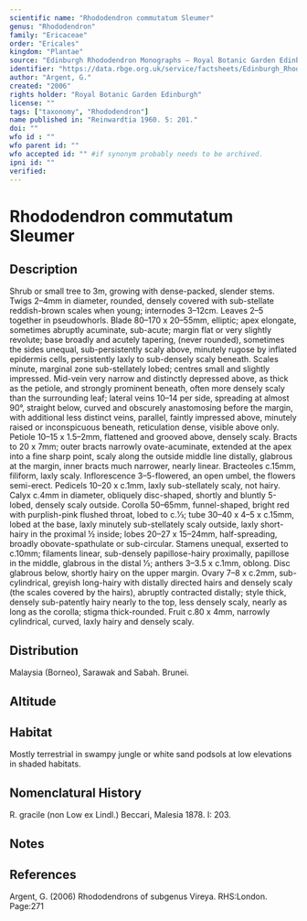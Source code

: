 ```yaml
---
scientific name: "Rhododendron commutatum Sleumer"
genus: "Rhododendron"
family: "Ericaceae"
order: "Ericales"
kingdom: "Plantae"
source: "Edinburgh Rhododendron Monographs – Royal Botanic Garden Edinburgh"
identifier: "https://data.rbge.org.uk/service/factsheets/Edinburgh_Rhododendron_Monographs.xhtml"
author: "Argent, G."
created: "2006"
rights holder: "Royal Botanic Garden Edinburgh"
license: ""
tags: ["taxonomy", "Rhododendron"]
name published in: "Reinwardtia 1960. 5: 201."
doi: ""
wfo id : ""
wfo parent id: ""
wfo accepted id: "" #if synonym probably needs to be archived.                      
ipni id: ""
verified:
---
```


                       

# Rhododendron commutatum Sleumer

## Description
Shrub or small tree to 3m, growing with dense-packed, slender stems. Twigs 2–4mm in diameter, rounded, densely covered with sub-stellate reddish-brown scales when young; internodes 3–12cm. Leaves 2–5 together in pseudowhorls. Blade 80–170 x 20–55mm, elliptic; apex elongate, sometimes abruptly acuminate, sub-acute; margin flat or very slightly revolute; base broadly and acutely tapering, (never rounded), sometimes the sides unequal, sub-persistently scaly above, minutely rugose by inflated epidermis cells, persistently laxly to sub-densely scaly beneath. Scales minute, marginal zone sub-stellately lobed; centres small and slightly impressed. Mid-vein very narrow and distinctly depressed above, as thick as the petiole, and strongly prominent beneath, often more densely scaly than the surrounding leaf; lateral veins 10–14 per side, spreading at almost 90°, straight below, curved and obscurely anastomosing before the margin, with additional less distinct veins, parallel, faintly impressed above, minutely raised or inconspicuous beneath, reticulation dense, visible above only. Petiole 10–15 x 1.5–2mm, flattened and grooved above, densely scaly. Bracts to 20 x 7mm; outer bracts narrowly ovate-acuminate, extended at the apex into a fine sharp point, scaly along the outside middle line distally, glabrous at the margin, inner bracts much narrower, nearly linear. Bracteoles c.15mm, filiform, laxly scaly. Inflorescence 3–5-flowered, an open umbel, the flowers semi-erect. Pedicels 10–20 x c.1mm, laxly sub-stellately scaly, not hairy. Calyx c.4mm in diameter, obliquely disc-shaped, shortly and bluntly 5-lobed, densely scaly outside. Corolla 50–65mm, funnel-shaped, bright red with purplish-pink flushed throat, lobed to c.1⁄3; tube 30–40 x 4–5 x c.15mm, lobed at the base, laxly minutely sub-stellately scaly outside, laxly short-hairy in the proximal ½ inside; lobes 20–27 x 15–24mm, half-spreading, broadly obovate-spathulate or sub-circular. Stamens unequal, exserted to c.10mm; filaments linear, sub-densely papillose-hairy proximally, papillose in the middle, glabrous in the distal 1⁄3; anthers 3–3.5 x c.1mm, oblong. Disc glabrous below, shortly hairy on the upper margin. Ovary 7–8 x c.2mm, sub-cylindrical, greyish long-hairy with distally directed hairs and densely scaly (the scales covered by the hairs), abruptly contracted distally; style thick, densely sub-patently hairy nearly to the top, less densely scaly, nearly as long as the corolla; stigma thick-rounded. Fruit c.80 x 4mm, narrowly cylindrical, curved, laxly hairy and densely scaly.

## Distribution
Malaysia (Borneo), Sarawak and Sabah. Brunei.

## Altitude


## Habitat
Mostly terrestrial in swampy jungle or white sand podsols at low elevations in shaded habitats.

## Nomenclatural History
R. gracile (non Low ex Lindl.) Beccari, Malesia 1878. I: 203.
                       
## Notes


## References

Argent, G. (2006) Rhododendrons of subgenus Vireya. RHS:London. Page:271
